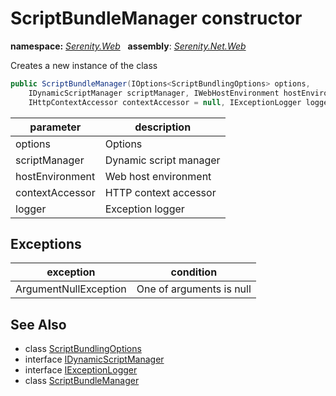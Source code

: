 # ScriptBundleManager constructor
**namespace:** *[Serenity.Web](../../README.md#serenity.web-namespace)*   **assembly**: *[Serenity.Net.Web](../../README.md)*

Creates a new instance of the class

```csharp
public ScriptBundleManager(IOptions<ScriptBundlingOptions> options, 
    IDynamicScriptManager scriptManager, IWebHostEnvironment hostEnvironment, 
    IHttpContextAccessor contextAccessor = null, IExceptionLogger logger = null)
```

| parameter | description |
| --- | --- |
| options | Options |
| scriptManager | Dynamic script manager |
| hostEnvironment | Web host environment |
| contextAccessor | HTTP context accessor |
| logger | Exception logger |

## Exceptions

| exception | condition |
| --- | --- |
| ArgumentNullException | One of arguments is null |

## See Also

* class [ScriptBundlingOptions](../ScriptBundlingOptions.md)
* interface [IDynamicScriptManager](../IDynamicScriptManager.md)
* interface [IExceptionLogger](../Serenity.Net.Core/../../Serenity.Abstractions/IExceptionLogger.md)
* class [ScriptBundleManager](../ScriptBundleManager.md)
